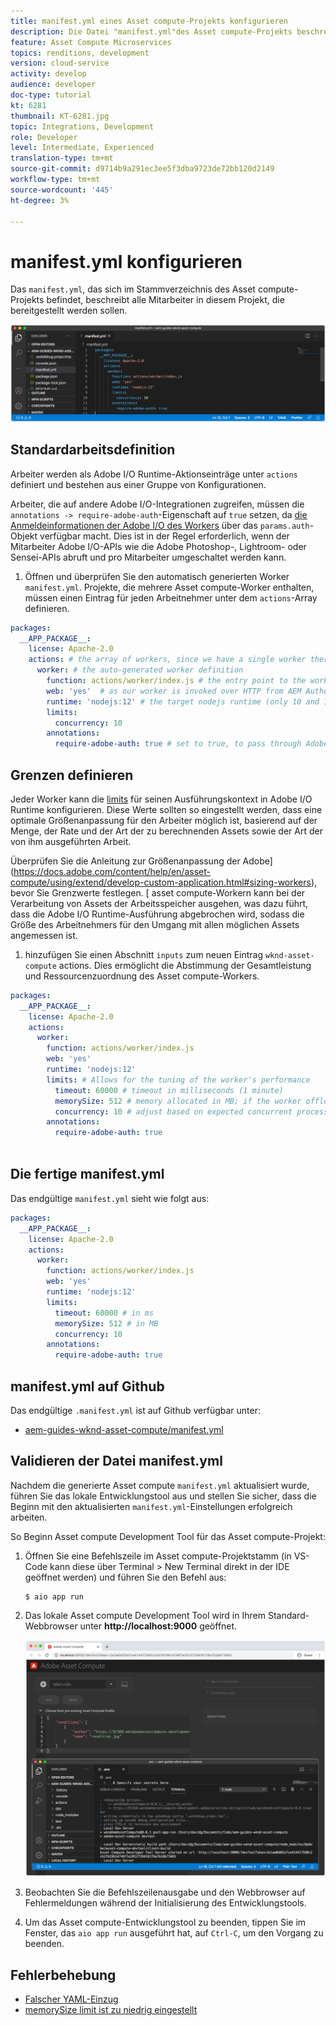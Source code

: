 ```yaml
---
title: manifest.yml eines Asset compute-Projekts konfigurieren
description: Die Datei "manifest.yml"des Asset compute-Projekts beschreibt alle in diesem Projekt bereitzustellenden Arbeiter.
feature: Asset Compute Microservices
topics: renditions, development
version: cloud-service
activity: develop
audience: developer
doc-type: tutorial
kt: 6281
thumbnail: KT-6281.jpg
topic: Integrations, Development
role: Developer
level: Intermediate, Experienced
translation-type: tm+mt
source-git-commit: d9714b9a291ec3ee5f3dba9723de72bb120d2149
workflow-type: tm+mt
source-wordcount: '445'
ht-degree: 3%

---
```



# manifest.yml konfigurieren

Das `manifest.yml`, das sich im Stammverzeichnis des Asset compute-Projekts befindet, beschreibt alle Mitarbeiter in diesem Projekt, die bereitgestellt werden sollen.

![manifest.yml](./assets/manifest/manifest.png)

## Standardarbeitsdefinition

Arbeiter werden als Adobe I/O Runtime-Aktionseinträge unter `actions` definiert und bestehen aus einer Gruppe von Konfigurationen.

Arbeiter, die auf andere Adobe I/O-Integrationen zugreifen, müssen die `annotations -> require-adobe-auth`-Eigenschaft auf `true` setzen, da [die Anmeldeinformationen der Adobe I/O des Workers](https://docs.adobe.com/content/help/en/asset-compute/using/extend/develop-custom-application.html#access-adobe-apis) über das `params.auth`-Objekt verfügbar macht. Dies ist in der Regel erforderlich, wenn der Mitarbeiter Adobe I/O-APIs wie die Adobe Photoshop-, Lightroom- oder Sensei-APIs abruft und pro Mitarbeiter umgeschaltet werden kann.

1. Öffnen und überprüfen Sie den automatisch generierten Worker `manifest.yml`. Projekte, die mehrere Asset compute-Worker enthalten, müssen einen Eintrag für jeden Arbeitnehmer unter dem `actions`-Array definieren.

```yml
packages:
  __APP_PACKAGE__:
    license: Apache-2.0
    actions: # the array of workers, since we have a single worker there is only one entry beneath actions
      worker: # the auto-generated worker definition
        function: actions/worker/index.js # the entry point to the worker 
        web: 'yes'  # as our worker is invoked over HTTP from AEM Author service
        runtime: 'nodejs:12' # the target nodejs runtime (only 10 and 12 are supported)
        limits:
          concurrency: 10
        annotations:
          require-adobe-auth: true # set to true, to pass through Adobe I/O access token/client id via params.auth in the worker, typically required when the worker calls out to Adobe I/O APIs such as the Adobe Photoshop, Lightroom or Sensei APIs.
```

## Grenzen definieren

Jeder Worker kann die [limits](https://www.adobe.io/apis/experienceplatform/runtime/docs.html#!adobedocs/adobeio-runtime/master/guides/system_settings.md) für seinen Ausführungskontext in Adobe I/O Runtime konfigurieren. Diese Werte sollten so eingestellt werden, dass eine optimale Größenanpassung für den Arbeiter möglich ist, basierend auf der Menge, der Rate und der Art der zu berechnenden Assets sowie der Art der von ihm ausgeführten Arbeit.

Überprüfen Sie die Anleitung zur Größenanpassung der Adobe](https://docs.adobe.com/content/help/en/asset-compute/using/extend/develop-custom-application.html#sizing-workers), bevor Sie Grenzwerte festlegen. [ asset compute-Workern kann bei der Verarbeitung von Assets der Arbeitsspeicher ausgehen, was dazu führt, dass die Adobe I/O Runtime-Ausführung abgebrochen wird, sodass die Größe des Arbeitnehmers für den Umgang mit allen möglichen Assets angemessen ist.

1. hinzufügen Sie einen Abschnitt `inputs` zum neuen Eintrag `wknd-asset-compute` actions. Dies ermöglicht die Abstimmung der Gesamtleistung und Ressourcenzuordnung des Asset compute-Workers.

```yml
packages:
  __APP_PACKAGE__:
    license: Apache-2.0
    actions: 
      worker:
        function: actions/worker/index.js 
        web: 'yes' 
        runtime: 'nodejs:12'
        limits: # Allows for the tuning of the worker's performance
          timeout: 60000 # timeout in milliseconds (1 minute)
          memorySize: 512 # memory allocated in MB; if the worker offloads heavy computational work to other Web services this number can be reduced
          concurrency: 10 # adjust based on expected concurrent processing and timeout 
        annotations:
          require-adobe-auth: true
           
```

## Die fertige manifest.yml

Das endgültige `manifest.yml` sieht wie folgt aus:

```yml
packages:
  __APP_PACKAGE__:
    license: Apache-2.0
    actions: 
      worker:
        function: actions/worker/index.js 
        web: 'yes' 
        runtime: 'nodejs:12'
        limits:
          timeout: 60000 # in ms
          memorySize: 512 # in MB
          concurrency: 10 
        annotations:
          require-adobe-auth: true
```

## manifest.yml auf Github

Das endgültige `.manifest.yml` ist auf Github verfügbar unter:

+ [aem-guides-wknd-asset-compute/manifest.yml](https://github.com/adobe/aem-guides-wknd-asset-compute/blob/master/manifest.yml)


## Validieren der Datei manifest.yml

Nachdem die generierte Asset compute `manifest.yml` aktualisiert wurde, führen Sie das lokale Entwicklungstool aus und stellen Sie sicher, dass die Beginn mit den aktualisierten `manifest.yml`-Einstellungen erfolgreich arbeiten.

So Beginn Asset compute Development Tool für das Asset compute-Projekt:

1. Öffnen Sie eine Befehlszeile im Asset compute-Projektstamm (in VS-Code kann diese über Terminal > New Terminal direkt in der IDE geöffnet werden) und führen Sie den Befehl aus:

   ```
   $ aio app run
   ```

1. Das lokale Asset compute Development Tool wird in Ihrem Standard-Webbrowser unter __http://localhost:9000__ geöffnet.

   ![App-Ausführung](assets/environment-variables/aio-app-run.png)

1. Beobachten Sie die Befehlszeilenausgabe und den Webbrowser auf Fehlermeldungen während der Initialisierung des Entwicklungstools.
1. Um das Asset compute-Entwicklungstool zu beenden, tippen Sie im Fenster, das `aio app run` ausgeführt hat, auf `Ctrl-C`, um den Vorgang zu beenden.

## Fehlerbehebung

+ [Falscher YAML-Einzug](../troubleshooting.md#incorrect-yaml-indentation)
+ [memorySize limit ist zu niedrig eingestellt](../troubleshooting.md#memorysize-limit-is-set-too-low)
